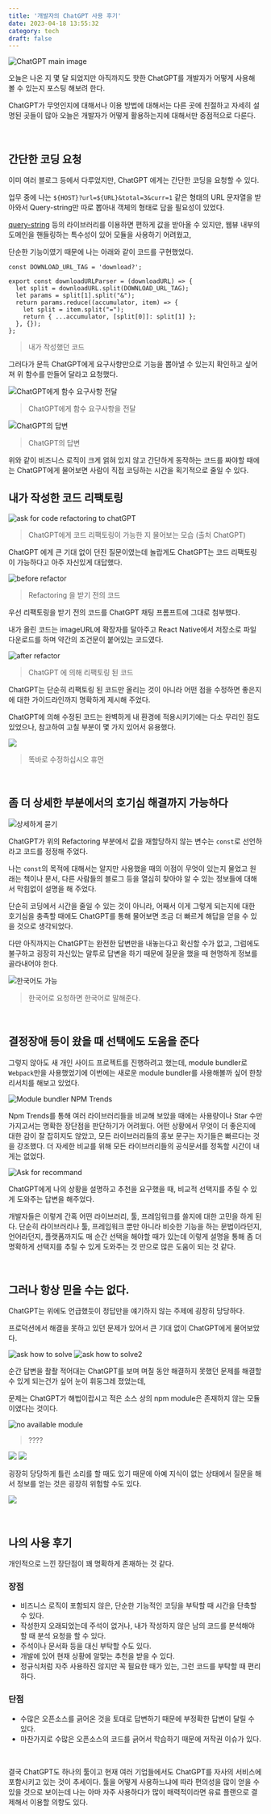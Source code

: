 ```yaml
---
title: '개발자의 ChatGPT 사용 후기'
date: 2023-04-18 13:55:32
category: tech
draft: false
---
```


![ChatGPT main image](./images/chat_gpt_intro.png)

오늘은 나온 지 몇 달 되었지만 아직까지도 핫한 ChatGPT를 개발자가 어떻게 사용해 볼 수 있는지 포스팅 해보려 한다.

ChatGPT가 무엇인지에 대해서나 이용 방법에 대해서는 다른 곳에 친절하고 자세히 설명된 곳들이 많아 오늘은 개발자가 어떻게 활용하는지에 대해서만 중점적으로 다룬다.

<br>

## 간단한 코딩 요청

이미 여러 블로그 등에서 다루었지만, ChatGPT 에게는 간단한 코딩을 요청할 수 있다.

업무 중에 나는 `${HOST}?url=${URL}&total=3&curr=1` 같은 형태의 URL 문자열을 받아와서 Query-string만 따로 뽑아내 객체의 형태로 담을 필요성이 있었다.

[query-string](https://www.npmjs.com/package/query-string) 등의 라이브러리를 이용하면 편하게 값을 받아올 수 있지만, 웹뷰 내부의 도메인을 핸들링하는 특수성이 있어 모듈을 사용하기 어려웠고,

단순한 기능이였기 때문에 나는 아래와 같이 코드를 구현했었다.

```
const DOWNLOAD_URL_TAG = 'download?';

export const downloadURLParser = (downloadURL) => {
  let split = downloadURL.split(DOWNLOAD_URL_TAG);
  let params = split[1].split("&");
  return params.reduce((accumulator, item) => {
    let split = item.split("=");
    return { ...accumulator, [split[0]]: split[1] };
  }, {});
};
```
> 내가 작성했던 코드

그러다가 문득 ChatGPT에게 요구사항만으로 기능을 뽑아낼 수 있는지 확인하고 싶어져 위 함수를 만들어 달라고 요청했다.

![ChatGPT에게 함수 요구사항 전달](./images/ask-func.png)
> ChatGPT에게 함수 요구사항을 전달

![ChatGPT의 답변](./images/answer-func.png)
> ChatGPT의 답변

위와 같이 비즈니스 로직이 크게 얽혀 있지 않고 간단하게 동작하는 코드를 짜야할 때에는 
ChatGPT에게 물어보면 사람이 직접 코딩하는 시간을 획기적으로 줄일 수 있다.

## 내가 작성한 코드 리팩토링

![ask for code refactoring to chatGPT](./images/ask.png)
> ChatGPT에게 코드 리팩토링이 가능한 지 물어보는 모습 (출처 ChatGPT)

ChatGPT 에게 큰 기대 없이 던진 질문이였는데 놀랍게도 ChatGPT는 코드 리팩토링이 가능하다고 아주 자신있게 대답했다.


![before refactor](./images/before-refactor.png)
> Refactoring 을 받기 전의 코드

우선 리팩토링을 받기 전의 코드를 ChatGPT 채팅 프롬프트에 그대로 첨부했다.

내가 올린 코드는 imageURL에 확장자를 달아주고 React Native에서 저장소로 파일다운로드를 하며 약간의 조건문이 붙어있는 코드였다.

![after refactor](./images/after-refactor.png)
> ChatGPT 에 의해 리팩토링 된 코드

ChatGPT는 단순히 리팩토링 된 코드만 올리는 것이 아니라 어떤 점을 수정하면 좋은지에 대한 가이드라인까지 명확하게 제시해 주었다.

ChatGPT에 의해 수정된 코드는 완벽하게 내 환경에 적용시키기에는 다소 무리인 점도 있었으나, 참고하여 고칠 부분이 몇 가지 있어서 유용했다.

![](./images/ai.jpg)
> 똑바로 수정하십시오 휴먼

<br>

## 좀 더 상세한 부분에서의 호기심 해결까지 가능하다

![상세하게 묻기](./images/ask2.png)

ChatGPT가 위의 Refactoring 부분에서 값을 재할당하지 않는 변수는 `const`로 선언하라고 코드를 정정해 주었다.

나는 `const`의 목적에 대해서는 알지만 사용했을 때의 이점이 무엇이 있는지 물었고 원래는 책이나 문서, 다른 사람들의 블로그 등을 열심히 찾아야 알 수 있는
정보들에 대해서 막힘없이 설명을 해 주었다.

단순히 코딩에서 시간을 줄일 수 있는 것이 아니라, 어째서 이게 그렇게 되는지에 대한 호기심을 충족할 때에도 ChatGPT를 통해 물어보면 조금 더 빠르게 해답을 얻을 수 있을 것으로 생각되었다.

다만 아직까지는 ChatGPT는 완전한 답변만을 내놓는다고 확신할 수가 없고, 그럼에도 불구하고 굉장히 자신있는 말투로 답변을 하기 때문에 질문을 했을 때 현명하게 정보를 골라내어야 한다.

![한국어도 가능](./images/ask-korean.png)
> 한국어로 요청하면 한국어로 말해준다.

<br>

## 결정장애 등이 왔을 때 선택에도 도움을 준다 

그렇지 않아도 새 개인 사이드 프로젝트를 진행하려고 했는데, module bundler로 `Webpack`만을 사용했었기에 이번에는 새로운 module bundler를 사용해볼까 싶어
한창 리서치를 해보고 있었다.

![Module bundler NPM Trends](./images/npm-trends.png)

Npm Trends를 통해 여러 라이브러리들을 비교해 보았을 때에는 사용량이나 Star 수만 가지고서는 명확한 장단점을 판단하기가 어려웠다.
어떤 상황에서 무엇이 더 좋은지에 대한 감이 잘 잡히지도 않았고, 모든 라이브러리들의 홍보 문구는 자기들은 빠르다는 것을 강조했다.
더 자세한 비교를 위해 모든 라이브러리들의 공식문서를 정독할 시간이 내게는 없었다.

![Ask for recommand](./images/recommand.png)

ChatGPT에게 나의 상황을 설명하고 추천을 요구했을 때, 비교적 선택지를 추릴 수 있게 도와주는 답변을 해주었다.

개발자들은 이렇게 간혹 어떤 라이브러리, 툴, 프레임워크를 쓸지에 대한 고민을 하게 된다. 단순히 라이브러리나 툴, 프레임워크 뿐만 아니라
비슷한 기능을 하는 문법이라던지, 언어라던지, 플랫폼까지도 매 순간 선택을 해야할 때가 있는데 이렇게 설명을 통해 좀 더 명확하게 선택지를 추릴 수 있게 도와주는 
것 만으로 많은 도움이 되는 것 같다.

<br>

## 그러나 항상 믿을 수는 없다.

ChatGPT는 위에도 언급했듯이 정답만을 얘기하지 않는 주제에 굉장히 당당하다.

프로덕션에서 해결을 못하고 있던 문제가 있어서 큰 기대 없이 ChatGPT에게 물어보았다.

![ask how to solve](./images/solve1.png)
![ask how to solve2](./images/solve2.png)

순간 답변을 좔좔 적어대는 ChatGPT를 보며 며칠 동안 해결하지 못했던 문제를 해결할 수 있게 되는건가 싶어 눈이 휘둥그레 졌었는데,

문제는 ChatGPT가 해법이랍시고 적은 소스 상의 npm module은 존재하지 않는 모듈이였다는 것이다.

![no available module](./images/problem.png)
> ????

![](./images/ai_fck.jpeg)
![](./images/wtf.jpg)

굉장히 당당하게 틀린 소리를 할 때도 있기 때문에 아예 지식이 없는 상태에서 질문을 해서 정보를 얻는 것은 굉장히 위험할 수도 있다.

![](./images/ai_kang.jpeg)

<br>

## 나의 사용 후기

개인적으로 느낀 장단점이 꽤 명확하게 존재하는 것 같다.

### 장점

- 비즈니스 로직이 포함되지 않은, 단순한 기능적인 코딩을 부탁할 때 시간을 단축할 수 있다.
- 작성한지 오래되었는데 주석이 없거나, 내가 작성하지 않은 남의 코드를 분석해야 할 때 분석 요청을 할 수 있다.
- 주석이나 문서화 등을 대신 부탁할 수도 있다.
- 개발에 있어 현재 상황에 알맞는 추천을 받을 수 있다.
- 정규식처럼 자주 사용하진 않지만 꼭 필요한 때가 있는, 그런 코드를 부탁할 때 편리하다.

### 단점

- 수많은 오픈소스를 긁어온 것을 토대로 답변하기 때문에 부정확한 답변이 달릴 수 있다.
- 마찬가지로 수많은 오픈소스의 코드를 긁어서 학습하기 때문에 저작권 이슈가 있다.

<br>

결국 ChatGPT도 하나의 툴이고 현재 여러 기업들에서도 ChatGPT를 자사의 서비스에 포함시키고 있는 것이 추세이다.
툴을 어떻게 사용하느냐에 따라 편의성을 많이 얻을 수 있을 것으로 보이는데 나는 아마 자주 사용하다가 많이 매력적이라면 유료 플랜으로 결제해서
이용할 의향도 있다.
